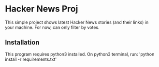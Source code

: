 # Hacker News Proj
This simple project shows latest Hacker News stories (and their links) in your machine. For now, can only filter by votes.

## Installation
This program requires python3 installed. On python3 terminal, run: 'python install -r requirements.txt'

